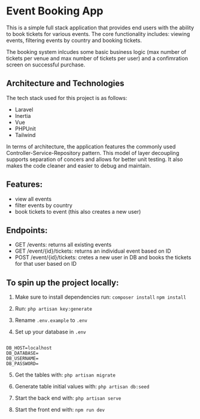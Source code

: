 # Event Booking App

This is a simple full stack application that provides end users with the ability to book tickets for various events. The core functionality includes: viewing events, filtering events by country and booking tickets.

The booking system inlcudes some basic business logic (max number of tickets per venue and max number of tickets per user) and a confimration screen on successful purchase.

## Architecture and Technologies

The tech stack used for this project is as follows:

-   Laravel
-   Inertia
-   Vue
-   PHPUnit
-   Tailwind

In terms of architecture, the application features the commonly used Controller-Service-Repository pattern. This model of layer decoupling supports separation of concers and allows for better unit testing. It also makes the code cleaner and easier to debug and maintain.

## Features:

-   view all events
-   filter events by country
-   book tickets to event (this also creates a new user)

## Endpoints:

-   GET /events: returns all existing events
-   GET /event/{id}/tickets: returns an individual event based on ID
-   POST /event/{id}/tickets: cretes a new user in DB and books the tickets for that user based on ID

## To spin up the project locally:

1. Make sure to install dependencies run:
   `composer install`
   `npm install`

2. Run: `php artisan key:generate`

3. Rename `.env.example` to `.env`

4. Set up your database in `.env`

```

DB_HOST=localhost
DB_DATABASE=
DB_USERNAME=
DB_PASSWORD=

```

5. Get the tables with:
   `php artisan migrate`

6. Generate table initial values with:
   `php artisan db:seed`

7. Start the back end with:
   `php artisan serve`

8. Start the front end with:
   `npm run dev`
